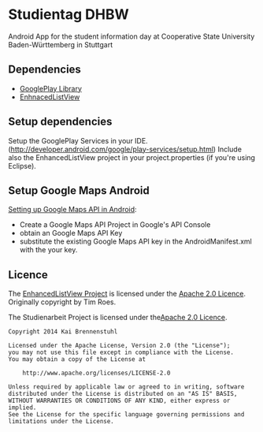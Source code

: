 Studientag DHBW
=============

Android App for the student information day at Cooperative State University Baden-Württemberg in Stuttgart


Dependencies
------------

* [GooglePlay Library](http://developer.android.com/google/play-services/index.html)
* [EnhnacedListView](https://github.com/Brenne/EnhancedListView)


Setup dependencies
------------------------------

Setup the GooglePlay Services in your IDE. (http://developer.android.com/google/play-services/setup.html)
Include also the EnhancedListView project in your project.properties (if you're using Eclipse).


Setup Google Maps Android
-------------------------------

[Setting up Google Maps API in Android](https://developers.google.com/maps/documentation/android/start):

* Create a Google Maps API Project in Google's API Console
* obtain an Google Maps API Key
* substitute the existing Google Maps API key in the AndroidManifest.xml with the your key.


Licence
------------------------------

The [EnhancedListView Project](https://github.com/timroes/EnhancedListView/wiki#license) is licensed under the [Apache 2.0 Licence](http://www.apache.org/licenses/LICENSE-2.0.html). Originally copyright by Tim Roes.

The Studienarbeit Project is licensed under the[Apache 2.0 Licence](http://www.apache.org/licenses/LICENSE-2.0.html). 

    Copyright 2014 Kai Brennenstuhl
    
    Licensed under the Apache License, Version 2.0 (the "License");
    you may not use this file except in compliance with the License.
    You may obtain a copy of the License at
    
        http://www.apache.org/licenses/LICENSE-2.0
    
    Unless required by applicable law or agreed to in writing, software
    distributed under the License is distributed on an "AS IS" BASIS,
    WITHOUT WARRANTIES OR CONDITIONS OF ANY KIND, either express or implied.
    See the License for the specific language governing permissions and
    limitations under the License.
